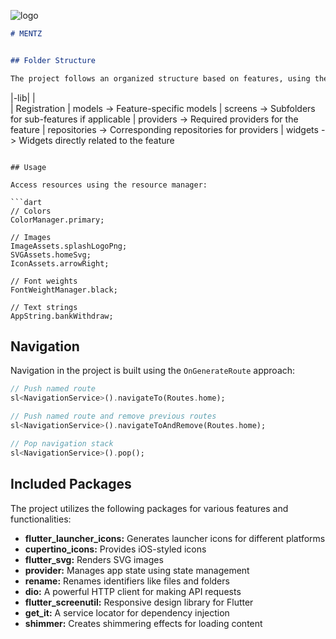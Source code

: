 
![logo](https://github.com/zaynrix/Mentz-Anwendungsaufgabe/assets/28483872/55473802-7ad9-4526-a556-1bbdf8949cde)

```markdown
# MENTZ


## Folder Structure

The project follows an organized structure based on features, using the MVC pattern.

```
|-lib|
     |     
     | Registration | models -> Feature-specific models 
                    | screens -> Subfolders for sub-features if applicable
                    | providers -> Required providers for the feature 
                    | repositories -> Corresponding repositories for providers
                    | widgets -> Widgets directly related to the feature 
```

## Usage

Access resources using the resource manager:

```dart
// Colors
ColorManager.primary;

// Images
ImageAssets.splashLogoPng;
SVGAssets.homeSvg;
IconAssets.arrowRight;

// Font weights
FontWeightManager.black;

// Text strings
AppString.bankWithdraw;
```

## Navigation

Navigation in the project is built using the `OnGenerateRoute` approach:

```dart
// Push named route
sl<NavigationService>().navigateTo(Routes.home);

// Push named route and remove previous routes
sl<NavigationService>().navigateToAndRemove(Routes.home);

// Pop navigation stack
sl<NavigationService>().pop();
```

## Included Packages

The project utilizes the following packages for various features and functionalities:

- **flutter_launcher_icons:** Generates launcher icons for different platforms
- **cupertino_icons:** Provides iOS-styled icons
- **flutter_svg:** Renders SVG images
- **provider:** Manages app state using state management
- **rename:** Renames identifiers like files and folders
- **dio:** A powerful HTTP client for making API requests
- **flutter_screenutil:** Responsive design library for Flutter
- **get_it:** A service locator for dependency injection
- **shimmer:** Creates shimmering effects for loading content
```

